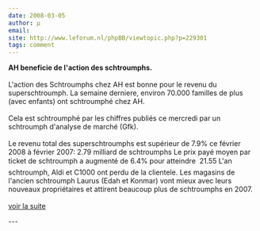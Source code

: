 ```yaml
---
date: 2008-03-05
author: µ
email: 
site: http://www.leforum.nl/phpBB/viewtopic.php?p=229301
tags: comment
---
```


<p>
<b>AH beneficie de l'action des schtroumphs.</b>
<br/><br/>
L'action des Schtroumphs chez AH est bonne pour le revenu du superschtroumph. La semaine derniere, environ 70.000 familles de plus (avec enfants) ont schtroumphé chez AH.
<br/><br/>
Cela est schtroumphé par les chiffres publiés ce mercredi par un schtroumph d'analyse de marché (Gfk).
<br/><br/>
Le revenu total des superschtroumphs est supérieur de 7.9% ce février 2008 à février 2007: 2.79 milliard de schtroumphs
Le prix payé moyen par ticket de schtroumph a augmenté de 6.4% pour atteindre  21.55
L'an schtroumph, Aldi et C1000 ont perdu de la clientele. Les magasins de l'ancien schtroumph Laurus (Edah et Konmar) vont mieux avec leurs nouveaux propriétaires et attirent beaucoup plus de schtroumphs en 2007. 
<br/><br/>
<a href="http://www.leforum.nl/phpBB/viewtopic.php?p=229301">voir la suite</a>

</p>
---